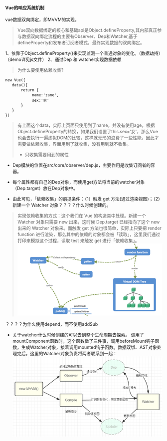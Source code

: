 #### Vue的响应系统机制
vue数据双向绑定，即MVVM的实现。
> Vue双向数据绑定的核心和基础api是Object.defineProperty,其内部真正参与数据双向绑定流程的主要有Observer、Dep和Watcher,基于defineProperty和发布者订阅者模式，最终实现数据的双向绑定。
 
 1、依靠于Object.defineProperty()来实现监测一个普通对象的变化。（数据劫持）（demo详见js文件）
 2、通过Dep 和 watcher实现数据依赖
 > 为什么要使用依赖收集?
 ```
 new Vue({
    data(){
        return {
             name:'zane',
             sex:'男'
        }
    }
})

 ```
 > 有上面这个data，实际上页面只使用到了name，并没有使用age，根据Object.defineProperty的转换，如果我们设置了this.sex='女'，那么Vue也会去执行一遍虚拟DOM的比较，这样就无形的浪费了一些性能，因此才需要做依赖收集，界面用到了就收集，没有用到就不收集。
 > * 只收集需要用到的属性
 * Dep模块的位置在src/core/observer/dep.js，主要作用是收集订阅者的容器。
 * 每个属性都有自己的Dep对象，而使用get方法将当前的watcher对象（Dep.target）放在Dep对象中。

* 由此可见，「依赖收集」的前提条件：（1）触发 get 方法(通过渲染视图)；（2）新建一个 Watcher 对象？？？？什么时候创建的。
> 实现依赖收集的方式：这个我们在 Vue 的构造类中处理。新建一个 Watcher 对象只需要 new 出来，这时候 Dep.target 已经指向了这个 new 出来的 Watcher 对象来。而触发 get 方法也很简单，实际上只要把 render function 进行渲染，那么其中的依赖的对象都会被「读取」，这里我们通过打印来模拟这个过程，读取 test 来触发 get 进行「依赖收集」。
![依赖收集](../images/依赖收集.png)



？？？？为什么使用depend，而不使用addSub


* 关于watcher什么时候创建的可以去到整个生命周期去探索。
调用了mountComponent函数时，这个函数做了三件事，调用beforeMount钩子函数，生成Watcher对象，接着调用mounted钩子函数。数据双绑、AST对象处理完后，这里的Watcher对象负责将两者联系到一起：![生命周期.png](../images/生命周期.png)